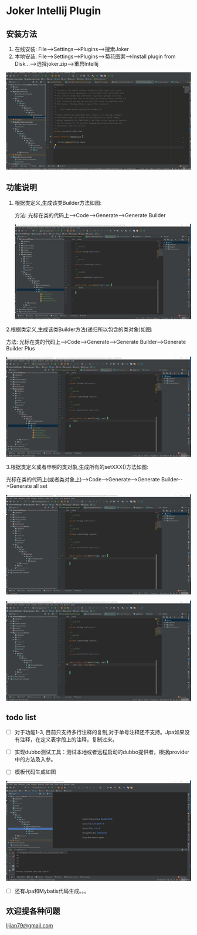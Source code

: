 # Joker Intellij Plugin

## 安装方法
1. 在线安装:
File-->Settings-->Plugins-->搜索Joker
2. 本地安装:
File-->Settings-->Plugins-->菊花图案-->Install plugin from Disk...-->选择joker.zip-->重启Intellij

![](./readme/install_plugin.gif)



## 功能说明

1. 根据类定义,生成该类Builder方法如图:

   方法: 光标在类的代码上-->Code-->Generate-->Generate Builder

   ![readme\genBuilder](./readme/genBuilder.gif)

2.根据类定义,生成该类Builder方法(递归所以包含的类对象)如图:

方法: 光标在类的代码上-->Code-->Generate-->Generate Builder-->Generate Builder Plus

![](./readme/genBuilderPlus.gif)



3.根据类定义或者申明的类对象,生成所有的setXXX()方法如图:

光标在类的代码上(或者类对象上)-->Code-->Generate-->Generate Builder-->Generate all set

![readme\genGeter1](./readme/genGeter1.gif)



![readme\genGeter2](./readme/genGeter2.gif)



## todo list

- [ ] 对于功能1-3, 目前只支持多行注释的复制,对于单号注释还不支持。Jpa如果没有注释，在定义表字段上的注释，复制过来。

- [ ] 实现dubbo测试工具：测试本地或者远程启动的dubbo提供者，根据provider中的方法及入参。

- [ ] 模板代码生成如图

![readme\todo_genCode](./readme/todo_genCode.gif)

      

- [ ] 还有Jpa和Mybatis代码生成。。。



## 欢迎提各种问题

lijian79@gmail.com














